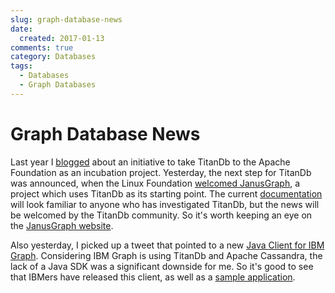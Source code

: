 ```yaml
---
slug: graph-database-news
date: 
  created: 2017-01-13
comments: true
category: Databases
tags:
  - Databases
  - Graph Databases
---
```

# Graph Database News

Last year I [blogged](./2016-09-20-taking-titan-to-the-next-level.md) about an initiative to take TitanDb to the Apache Foundation as an incubation project. Yesterday, the next step for TitanDb was announced, when the Linux Foundation [welcomed JanusGraph](https://www.linux.com/blog/Linux-Foundation-welcomes-JanusGraph), a project which uses TitanDb as its starting point. The current [documentation](http://docs.janusgraph.org/0.1.0-SNAPSHOT/) will look familiar to anyone who has investigated TitanDb, but the news will be welcomed by the TitanDb community. So it's worth keeping an eye on the [JanusGraph website](http://janusgraph.org/).

<!-- more -->

Also yesterday, I picked up a tweet that pointed to a new [Java Client for IBM Graph](https://github.com/ibm-cds-labs/java-graph). Considering IBM Graph is using TitanDb and Apache Cassandra, the lack of a Java SDK was a significant downside for me. So it's good to see that IBMers have released this client, as well as a [sample application](https://github.com/ibm-cds-labs/hello-graph-java).